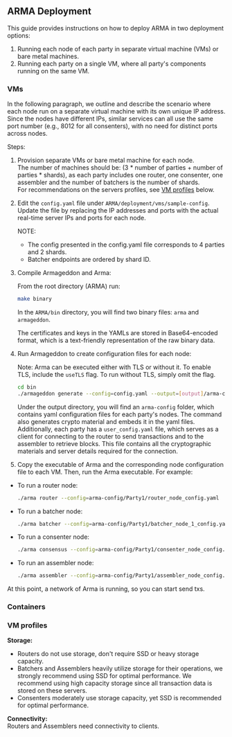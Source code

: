 ## ARMA Deployment

This guide provides instructions on how to deploy ARMA in two deployment options:
1. Running each node of each party in separate virtual machine (VMs) or bare metal machines.
2. Running each party on a single VM, where all party's components running on the same VM.


### VMs
In the following paragraph, we outline and describe the scenario where each node run on a separate virtual machine with its own unique IP address.
Since the nodes have different IPs, similar services can all use the same port number (e.g., 8012 for all consenters), with no need for distinct ports across nodes.

Steps:
1. Provision separate VMs or bare metal machine for each node.   
The number of machines should be: (3 * number of parties + number of parties * shards), as each party includes one router, one consenter, one assembler and the number of batchers is the number of shards.   
    For recommendations on the servers profiles, see [VM profiles](#vm-profiles) below.
2. Edit the `config.yaml` file under `ARMA/deployment/vms/sample-config`.
   Update the file by replacing the IP addresses and ports with the actual real-time server IPs and ports for each node.
    
    NOTE: 
   - The config presented in the config.yaml file corresponds to 4 parties and 2 shards.
   - Batcher endpoints are ordered by shard ID. 
    
3. Compile Armageddon and Arma: 

   From the root directory (ARMA) run:
   ```bash
   make binary
   ```
    In the `ARMA/bin` directory, you will find two binary files: `arma` and `armageddon`. 
    
    The certificates and keys in the YAMLs are stored in Base64-encoded format, which is a text-friendly representation of the raw binary data.
4. Run Armageddon to create configuration files for each node:
   
    Note: Arma can be executed either with TLS or without it. To enable TLS, include the `useTLS` flag. To run without TLS, simply omit the flag.

   ```bash
   cd bin
   ./armageddon generate --config=config.yaml --output=[output]/arma-config --useTLS
   ```

   Under the output directory, you will find an `arma-config` folder, which contains yaml configuration files for each party's nodes. The command also generates crypto material and embeds it in the yaml files.  
   Additionally, each party has a `user_config.yaml` file, which serves as a client for connecting to the router to send transactions and to the assembler to retrieve blocks. This file contains all the cryptographic materials and server details required for the connection.

5. Copy the executable of Arma and the corresponding node configuration file to each VM. Then, run the Arma executable.
For example:
* To run a router node:
   ```bash
   ./arma router --config=arma-config/Party1/router_node_config.yaml
   ```
* To run a batcher node:
   ```bash
   ./arma batcher --config=arma-config/Party1/batcher_node_1_config.yaml
   ```
* To run a consenter node:
   ```bash
   ./arma consensus --config=arma-config/Party1/consenter_node_config.yaml
   ```
* To run an assembler node: 
   ```bash
   ./arma assembler --config=arma-config/Party1/assembler_node_config.yaml
   ```


At this point, a network of Arma is running, so you can start send txs. 

### Containers

<a name="vm-profiles"></a>
### VM profiles 
**Storage:**  
* Routers do not use storage, don't require SSD or heavy storage capacity. 
* Batchers and Assemblers heavily utilize storage for their operations, we strongly recommend using SSD for optimal performance. We recommend using high capacity storage since all transaction data is stored on these servers.
* Consenters moderately use storage capacity, yet SSD is recommended for optimal performance.

**Connectivity:**  
Routers and Assemblers need connectivity to clients.